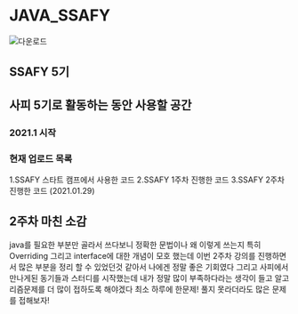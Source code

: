 # JAVA_SSAFY


![다운로드](https://user-images.githubusercontent.com/40746446/105592767-0e588980-5dd6-11eb-8330-2c4b22d3d236.png)

## SSAFY 5기

## 사피 5기로 활동하는 동안 사용할 공간

### 2021.1 시작



### 현재 업로드 목록
1.SSAFY 스타트 캠프에서 사용한 코드
2.SSAFY 1주차 진행한 코드
3.SSAFY 2주차 진행한 코드 (2021.01.29)


## 2주차 마친 소감
java를 필요한 부분만 골라서 쓰다보니 정확한 문법이나 왜 이렇게 쓰는지 특히 Overriding 그리고 interface에 대한 개념이 모호 했는데 이번 2주차 강의를 진행하면서 많은 부분을 정리 할 수 있었던것 같아서 나에겐 정말 좋은 기회였다 그리고 사피에서 만나게된 동기들과 스터디를 시작했는데 내가 정말 많이 부족하다라는 생각이 들고 알고리즘문제를 더 많이 접하도록 해야겠다 최소 하루에 한문제! 풀지 못라더라도 많은 문제를 접해보자!

